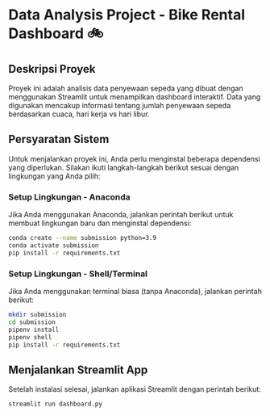 # Data Analysis Project - Bike Rental Dashboard 🚲

## Deskripsi Proyek
Proyek ini adalah analisis data penyewaan sepeda yang dibuat dengan menggunakan Streamlit untuk menampilkan dashboard interaktif. Data yang digunakan mencakup informasi tentang jumlah penyewaan sepeda berdasarkan cuaca, hari kerja vs hari libur.
## Persyaratan Sistem
Untuk menjalankan proyek ini, Anda perlu menginstal beberapa dependensi yang diperlukan. Silakan ikuti langkah-langkah berikut sesuai dengan lingkungan yang Anda pilih:

### Setup Lingkungan - Anaconda
Jika Anda menggunakan Anaconda, jalankan perintah berikut untuk membuat lingkungan baru dan menginstal dependensi:
```bash
conda create --name submission python=3.9
conda activate submission
pip install -r requirements.txt
```
### Setup Lingkungan - Shell/Terminal
Jika Anda menggunakan terminal biasa (tanpa Anaconda), jalankan perintah berikut:
```bash
mkdir submission
cd submission
pipenv install
pipenv shell
pip install -r requirements.txt
```
## Menjalankan Streamlit App
Setelah instalasi selesai, jalankan aplikasi Streamlit dengan perintah berikut:
```bash
streamlit run dashboard.py
```
